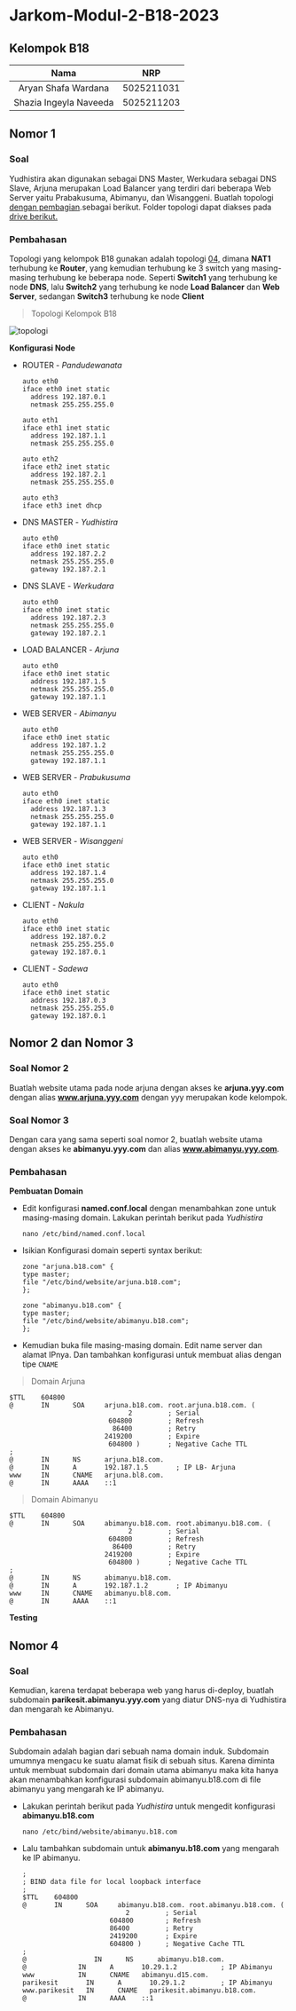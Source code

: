 # Jarkom-Modul-2-B18-2023

## Kelompok B18

|          Nama          |    NRP     |
| :--------------------: | :--------: |
|  Aryan Shafa Wardana   | 5025211031 |
| Shazia Ingeyla Naveeda | 5025211203 |

## Nomor 1

### Soal <br>

Yudhistira akan digunakan sebagai DNS Master, Werkudara sebagai DNS Slave, Arjuna merupakan Load Balancer yang terdiri dari beberapa Web Server yaitu Prabakusuma, Abimanyu, dan Wisanggeni. Buatlah topologi [dengan pembagian](https://docs.google.com/spreadsheets/d/1OqwQblR_mXurPI4gEGqUe7v0LSr1yJViGVEzpMEm2e8/edit#gid=1475903193).sebagai berikut. Folder topologi dapat diakses pada [drive berikut.](https://drive.google.com/drive/folders/1Ij9J1HdIW4yyPEoDqU1kAwTn_iIxg3gk)

### Pembahasan<br>

Topologi yang kelompok B18 gunakan adalah topologi [04,](https://drive.google.com/drive/folders/1Ij9J1HdIW4yyPEoDqU1kAwTn_iIxg3gk) dimana **NAT1** terhubung ke **Router**, yang kemudian terhubung ke 3 switch yang masing-masing terhubung ke beberapa node. Seperti **Switch1** yang terhubung ke node **DNS**, lalu **Switch2** yang terhubung ke node **Load Balancer** dan **Web Server**, sedangan **Switch3** terhubung ke node **Client**

> Topologi Kelompok B18

![topologi](images/1.1.jpeg)

**Konfigurasi Node**

- ROUTER - _Pandudewanata_

  ```
  auto eth0
  iface eth0 inet static
  	address 192.187.0.1
  	netmask 255.255.255.0

  auto eth1
  iface eth1 inet static
  	address 192.187.1.1
  	netmask 255.255.255.0

  auto eth2
  iface eth2 inet static
  	address 192.187.2.1
  	netmask 255.255.255.0

  auto eth3
  iface eth3 inet dhcp
  ```

- DNS MASTER - _Yudhistira_

  ```
  auto eth0
  iface eth0 inet static
  	address 192.187.2.2
  	netmask 255.255.255.0
  	gateway 192.187.2.1
  ```

- DNS SLAVE - _Werkudara_

  ```
  auto eth0
  iface eth0 inet static
  	address 192.187.2.3
  	netmask 255.255.255.0
  	gateway 192.187.2.1
  ```

- LOAD BALANCER - _Arjuna_

  ```
  auto eth0
  iface eth0 inet static
  	address 192.187.1.5
  	netmask 255.255.255.0
  	gateway 192.187.1.1
  ```

- WEB SERVER - _Abimanyu_

  ```
  auto eth0
  iface eth0 inet static
  	address 192.187.1.2
  	netmask 255.255.255.0
  	gateway 192.187.1.1
  ```

- WEB SERVER - _Prabukusuma_

  ```
  auto eth0
  iface eth0 inet static
  	address 192.187.1.3
  	netmask 255.255.255.0
  	gateway 192.187.1.1
  ```

- WEB SERVER - _Wisanggeni_

  ```
  auto eth0
  iface eth0 inet static
  	address 192.187.1.4
  	netmask 255.255.255.0
  	gateway 192.187.1.1
  ```

- CLIENT - _Nakula_

  ```
  auto eth0
  iface eth0 inet static
  	address 192.187.0.2
  	netmask 255.255.255.0
  	gateway 192.187.0.1
  ```

- CLIENT - _Sadewa_

  ```
  auto eth0
  iface eth0 inet static
  	address 192.187.0.3
  	netmask 255.255.255.0
  	gateway 192.187.0.1
  ```

## Nomor 2 dan Nomor 3

### Soal Nomor 2

Buatlah website utama pada node arjuna dengan akses ke **arjuna.yyy.com** dengan alias **www.arjuna.yyy.com** dengan yyy merupakan kode kelompok.

### Soal Nomor 3

Dengan cara yang sama seperti soal nomor 2, buatlah website utama dengan akses ke **abimanyu.yyy.com** dan alias **www.abimanyu.yyy.com**.

### Pembahasan

**Pembuatan Domain**

- Edit konfigurasi **named.conf.local** dengan menambahkan zone untuk masing-masing domain. Lakukan perintah berikut pada _Yudhistira_

  ```
  nano /etc/bind/named.conf.local
  ```

- Isikian Konfigurasi domain seperti syntax berikut:

  ```
  zone "arjuna.b18.com" {
  type master;
  file "/etc/bind/website/arjuna.b18.com";
  };

  zone "abimanyu.b18.com" {
  type master;
  file "/etc/bind/website/abimanyu.b18.com";
  };
  ```

- Kemudian buka file masing-masing domain. Edit name server dan alamat IPnya. Dan tambahkan konfigurasi untuk membuat alias dengan tipe `CNAME`

> Domain Arjuna

```
$TTL    604800
@       IN      SOA     arjuna.b18.com. root.arjuna.b18.com. (
                              2         ; Serial
                         604800         ; Refresh
                          86400         ; Retry
                        2419200         ; Expire
                         604800 )       ; Negative Cache TTL
;
@       IN      NS      arjuna.b18.com.
@       IN      A       192.187.1.5       ; IP LB- Arjuna
www     IN      CNAME   arjuna.bl8.com.
@       IN      AAAA    ::1
```

> Domain Abimanyu

```
$TTL    604800
@       IN      SOA     abimanyu.b18.com. root.abimanyu.b18.com. (
                              2         ; Serial
                         604800         ; Refresh
                          86400         ; Retry
                        2419200         ; Expire
                         604800 )       ; Negative Cache TTL
;
@       IN      NS      abimanyu.b18.com.
@       IN      A       192.187.1.2       ; IP Abimanyu
www     IN      CNAME   abimanyu.bl8.com.
@       IN      AAAA    ::1
```

**Testing**

## Nomor 4

### Soal

Kemudian, karena terdapat beberapa web yang harus di-deploy, buatlah subdomain **parikesit.abimanyu.yyy.com** yang diatur DNS-nya di Yudhistira dan mengarah ke Abimanyu.

### Pembahasan

Subdomain adalah bagian dari sebuah nama domain induk. Subdomain umumnya mengacu ke suatu alamat fisik di sebuah situs. Karena diminta untuk membuat subdomain dari domain utama abimanyu maka kita hanya akan menambahkan konfigurasi subdomain abimanyu.b18.com di file abimanyu yang mengarah ke IP abimanyu.

- Lakukan perintah berikut pada _Yudhistira_ untuk mengedit konfigurasi **abimanyu.b18.com**

  ```
  nano /etc/bind/website/abimanyu.b18.com
  ```

- Lalu tambahkan subdomain untuk **abimanyu.b18.com** yang mengarah ke IP abimanyu.

  ```
  ;
  ; BIND data file for local loopback interface
  ;
  $TTL    604800
  @       IN      SOA     abimanyu.b18.com. root.abimanyu.b18.com. (
  							2         ; Serial
  						604800        ; Refresh
  						86400         ; Retry
  						2419200       ; Expire
  						604800 )      ; Negative Cache TTL
  ;
  @      			IN      NS      abimanyu.b18.com.
  @       		IN      A       10.29.1.2       	; IP Abimanyu
  www     		IN      CNAME   abimanyu.d15.com.
  parikesit       IN      A       10.29.1.2       	; IP Abimanyu
  www.parikesit   IN      CNAME   parikesit.abimanyu.b18.com.
  @       		IN      AAAA    ::1
  ```
